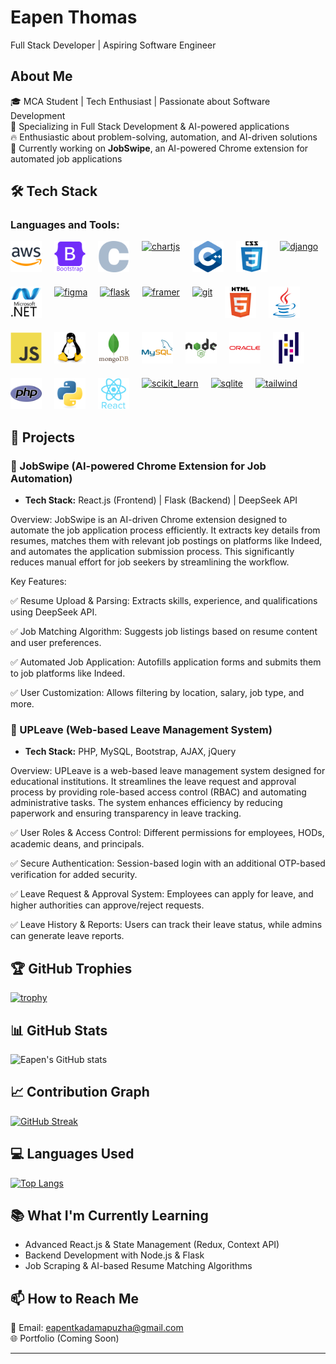 
#  Eapen Thomas
Full Stack Developer | Aspiring Software Engineer  

## About Me  
🎓 MCA Student | Tech Enthusiast | Passionate about Software Development  
🌟 Specializing in Full Stack Development & AI-powered applications  
🔥 Enthusiastic about problem-solving, automation, and AI-driven solutions  
🎯 Currently working on **JobSwipe**, an AI-powered Chrome extension for automated job applications  

## 🛠 Tech Stack  

<h3 align="left">Languages and Tools:</h3>
<div align="left" style="display: flex; flex-wrap: wrap; gap: 20px; max-width: 750px;">
  <a href="https://aws.amazon.com" target="_blank" rel="noreferrer"> 
    <img src="https://raw.githubusercontent.com/devicons/devicon/master/icons/amazonwebservices/amazonwebservices-original-wordmark.svg" alt="aws" width="50" height="50"/>
  </a>
  <a href="https://getbootstrap.com" target="_blank" rel="noreferrer"> 
    <img src="https://raw.githubusercontent.com/devicons/devicon/master/icons/bootstrap/bootstrap-plain-wordmark.svg" alt="bootstrap" width="50" height="50"/>
  </a>
  <a href="https://www.cprogramming.com/" target="_blank" rel="noreferrer"> 
    <img src="https://raw.githubusercontent.com/devicons/devicon/master/icons/c/c-original.svg" alt="c" width="50" height="50"/>
  </a>
  <a href="https://www.chartjs.org" target="_blank" rel="noreferrer"> 
    <img src="https://www.chartjs.org/media/logo-title.svg" alt="chartjs" width="50" height="50"/>
  </a>
  <a href="https://www.w3schools.com/cpp/" target="_blank" rel="noreferrer"> 
    <img src="https://raw.githubusercontent.com/devicons/devicon/master/icons/cplusplus/cplusplus-original.svg" alt="cplusplus" width="50" height="50"/>
  </a>
  <a href="https://www.w3schools.com/css/" target="_blank" rel="noreferrer"> 
    <img src="https://raw.githubusercontent.com/devicons/devicon/master/icons/css3/css3-original-wordmark.svg" alt="css3" width="50" height="50"/>
  </a>
  <a href="https://www.djangoproject.com/" target="_blank" rel="noreferrer"> 
    <img src="https://cdn.worldvectorlogo.com/logos/django.svg" alt="django" width="50" height="50"/>
  </a>
  <a href="https://dotnet.microsoft.com/" target="_blank" rel="noreferrer"> 
    <img src="https://raw.githubusercontent.com/devicons/devicon/master/icons/dot-net/dot-net-original-wordmark.svg" alt="dotnet" width="50" height="50"/>
  </a>
  <a href="https://www.figma.com/" target="_blank" rel="noreferrer"> 
    <img src="https://www.vectorlogo.zone/logos/figma/figma-icon.svg" alt="figma" width="50" height="50"/>
  </a>
  <a href="https://flask.palletsprojects.com/" target="_blank" rel="noreferrer"> 
    <img src="https://www.vectorlogo.zone/logos/pocoo_flask/pocoo_flask-icon.svg" alt="flask" width="50" height="50"/>
  </a>
  <a href="https://www.framer.com/" target="_blank" rel="noreferrer"> 
    <img src="https://www.vectorlogo.zone/logos/framer/framer-icon.svg" alt="framer" width="50" height="50"/>
  </a>
  <a href="https://git-scm.com/" target="_blank" rel="noreferrer"> 
    <img src="https://www.vectorlogo.zone/logos/git-scm/git-scm-icon.svg" alt="git" width="50" height="50"/>
  </a>
  <a href="https://www.w3.org/html/" target="_blank" rel="noreferrer"> 
    <img src="https://raw.githubusercontent.com/devicons/devicon/master/icons/html5/html5-original-wordmark.svg" alt="html5" width="50" height="50"/>
  </a>
  <a href="https://www.java.com" target="_blank" rel="noreferrer"> 
    <img src="https://raw.githubusercontent.com/devicons/devicon/master/icons/java/java-original.svg" alt="java" width="50" height="50"/>
  </a>
  <a href="https://developer.mozilla.org/en-US/docs/Web/JavaScript" target="_blank" rel="noreferrer"> 
    <img src="https://raw.githubusercontent.com/devicons/devicon/master/icons/javascript/javascript-original.svg" alt="javascript" width="50" height="50"/>
  </a>
  <a href="https://www.linux.org/" target="_blank" rel="noreferrer"> 
    <img src="https://raw.githubusercontent.com/devicons/devicon/master/icons/linux/linux-original.svg" alt="linux" width="50" height="50"/>
  </a>
  <a href="https://www.mongodb.com/" target="_blank" rel="noreferrer"> 
    <img src="https://raw.githubusercontent.com/devicons/devicon/master/icons/mongodb/mongodb-original-wordmark.svg" alt="mongodb" width="50" height="50"/>
  </a>
  <a href="https://www.mysql.com/" target="_blank" rel="noreferrer"> 
    <img src="https://raw.githubusercontent.com/devicons/devicon/master/icons/mysql/mysql-original-wordmark.svg" alt="mysql" width="50" height="50"/>
  </a>
  <a href="https://nodejs.org" target="_blank" rel="noreferrer"> 
    <img src="https://raw.githubusercontent.com/devicons/devicon/master/icons/nodejs/nodejs-original-wordmark.svg" alt="nodejs" width="50" height="50"/>
  </a>
  <a href="https://www.oracle.com/" target="_blank" rel="noreferrer"> 
    <img src="https://raw.githubusercontent.com/devicons/devicon/master/icons/oracle/oracle-original.svg" alt="oracle" width="50" height="50"/>
  </a>
  <a href="https://pandas.pydata.org/" target="_blank" rel="noreferrer"> 
    <img src="https://raw.githubusercontent.com/devicons/devicon/2ae2a900d2f041da66e950e4d48052658d850630/icons/pandas/pandas-original.svg" alt="pandas" width="50" height="50"/>
  </a>
  <a href="https://www.php.net" target="_blank" rel="noreferrer"> 
    <img src="https://raw.githubusercontent.com/devicons/devicon/master/icons/php/php-original.svg" alt="php" width="50" height="50"/>
  </a>
  <a href="https://www.python.org" target="_blank" rel="noreferrer"> 
    <img src="https://raw.githubusercontent.com/devicons/devicon/master/icons/python/python-original.svg" alt="python" width="50" height="50"/>
  </a>
  <a href="https://reactjs.org/" target="_blank" rel="noreferrer"> 
    <img src="https://raw.githubusercontent.com/devicons/devicon/master/icons/react/react-original-wordmark.svg" alt="react" width="50" height="50"/>
  </a>
  <a href="https://scikit-learn.org/" target="_blank" rel="noreferrer"> 
    <img src="https://upload.wikimedia.org/wikipedia/commons/0/05/Scikit_learn_logo_small.svg" alt="scikit_learn" width="50" height="50"/>
  </a>
  <a href="https://www.sqlite.org/" target="_blank" rel="noreferrer"> 
    <img src="https://www.vectorlogo.zone/logos/sqlite/sqlite-icon.svg" alt="sqlite" width="50" height="50"/>
  </a>
  <a href="https://tailwindcss.com/" target="_blank" rel="noreferrer"> 
    <img src="https://www.vectorlogo.zone/logos/tailwindcss/tailwindcss-icon.svg" alt="tailwind" width="50" height="50"/>
  </a>
</div>


## 🚀 Projects  

### 🔹 JobSwipe (AI-powered Chrome Extension for Job Automation)  
- **Tech Stack:** React.js (Frontend) | Flask (Backend) | DeepSeek API

Overview:
JobSwipe is an AI-driven Chrome extension designed to automate the job application process efficiently. It extracts key details from resumes, matches them with relevant job postings on platforms like Indeed, and automates the application submission process. This significantly reduces manual effort for job seekers by streamlining the workflow.

Key Features:

✅ Resume Upload & Parsing: Extracts skills, experience, and qualifications using DeepSeek API.

✅ Job Matching Algorithm: Suggests job listings based on resume content and user preferences.

✅ Automated Job Application: Autofills application forms and submits them to job platforms like Indeed.

✅ User Customization: Allows filtering by location, salary, job type, and more.

### 🔹 UPLeave (Web-based Leave Management System)  
- **Tech Stack:** PHP, MySQL, Bootstrap, AJAX, jQuery
  
Overview:
UPLeave is a web-based leave management system designed for educational institutions. It streamlines the leave request and approval process by providing role-based access control (RBAC) and automating administrative tasks. The system enhances efficiency by reducing paperwork and ensuring transparency in leave tracking.

✅ User Roles & Access Control: Different permissions for employees, HODs, academic deans, and principals.

✅ Secure Authentication: Session-based login with an additional OTP-based verification for added security.

✅ Leave Request & Approval System: Employees can apply for leave, and higher authorities can approve/reject requests.

✅ Leave History & Reports: Users can track their leave status, while admins can generate leave reports.

## 🏆 GitHub Trophies
[![trophy](https://github-profile-trophy.vercel.app/?username=eapenthomas&theme=monokai&column=7&no-frame=true)](https://github.com/ryo-ma/github-profile-trophy)

## 📊 GitHub Stats
![Eapen's GitHub stats](https://github-readme-stats.vercel.app/api?username=eapenthomas&show_icons=true&theme=tokyonight&count_private=true)

## 📈 Contribution Graph
[![GitHub Streak](https://streak-stats.demolab.com?user=eapenthomas&theme=tokyonight&hide_border=false)](https://git.io/streak-stats)

## 💻 Languages Used
[![Top Langs](https://github-readme-stats.vercel.app/api/top-langs/?username=eapenthomas&layout=compact&theme=tokyonight)](https://github.com/anuraghazra/github-readme-stats)

  
## 📚 What I'm Currently Learning  
- Advanced React.js & State Management (Redux, Context API)  
- Backend Development with Node.js & Flask  
- Job Scraping & AI-based Resume Matching Algorithms  

## 📫 How to Reach Me  
📧 Email: [eapentkadamapuzha@gmail.com](mailto:eapentkadamapuzha@gmail.com)  
🌐 Portfolio (Coming Soon)  

---

